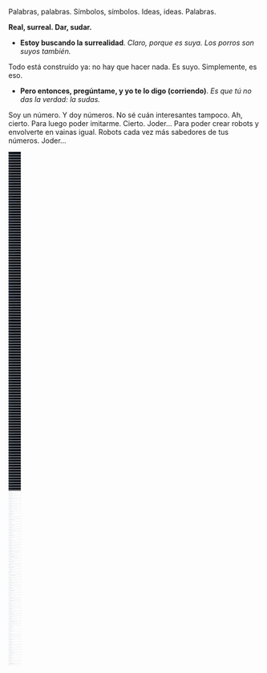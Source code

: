 Palabras, palabras. Símbolos, símbolos. Ideas, ideas. Palabras.


**Real, surreal. Dar, sudar.**

- **Estoy buscando la surrealidad**. *Claro, porque es suya. Los porros son suyos también.*

Todo está construído ya: no hay que hacer nada. Es suyo. Simplemente, es eso.

- **Pero entonces, pregúntame, y yo te lo digo (corriendo)**. *Es que tú no das la verdad: la sudas.*

Soy un número. Y doy números. No sé cuán interesantes tampoco. Ah, cierto. Para luego poder imitarme. Cierto. Joder... Para poder crear robots y envolverte en vainas igual. Robots cada vez más sabedores de tus números. Joder...

![./todos_los_proyectos_de_github.png](./todos_los_proyectos_de_github.png)
